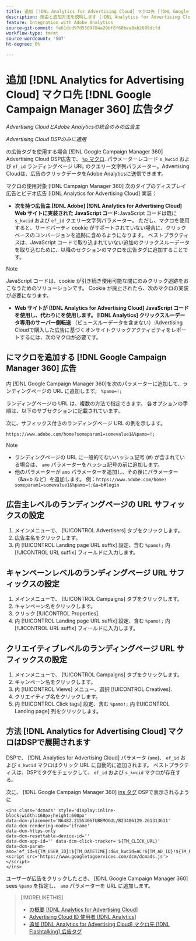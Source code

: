 ```yaml
---
title: 追加 [!DNL Analytics for Advertising Cloud] マクロ先 [!DNL Google Campaign Manager 360] 広告タグ
description: 理由と追加方法を説明します [!DNL Analytics for Advertising Cloud] マクロを [!DNL Google Campaign Manager 360] 広告タグ
feature: Integration with Adobe Analytics
source-git-commit: fe61dcd97d5509784a20bf8f68bea0ab2699dcfd
workflow-type: tm+mt
source-wordcount: '507'
ht-degree: 0%

---
```


# 追加 [!DNL Analytics for Advertising Cloud] マクロ先 [!DNL Google Campaign Manager 360] 広告タグ

*Advertising CloudとAdobe Analyticsの統合のみの広告主*

*Advertising Cloud DSPのみに適用*

の広告タグを使用する場合 [!DNL Google Campaign Manager 360] Advertising Cloud DSP広告で、 [`%p` マクロ](https://support.google.com/campaignmanager/table/6096962). パラメーターレコード `s_kwcid` および `ef_id` ランディングページ URL のクエリー文字列パラメーター。Advertising Cloudは、広告のクリックデータをAdobe Analyticsに送信できます。

マクロの使用対象 [!DNL Campaign Manager 360] 次のタイプのディスプレイ広告とビデオ広告 [!DNL Analytics for Advertising Cloud] 実装：

* **次を持つ広告主 [!DNL Adobe] [!DNL Analytics for Advertising Cloud] Web サイトに実装された JavaScript コード**:JavaScript コードは既に `s_kwcid` および `ef_id` クエリー文字列パラメーター。 ただし、マクロを使用すると、サードパーティ cookie がサポートされていない場合に、クリックベースのコンバージョンを追跡に含めるようになります。 ベストプラクティスは、JavaScript コードで取り込まれていない追加のクリックスルーデータを取り込むために、以降のセクションのマクロを広告タグに追加することです。

>[!NOTE]
>
>JavaScript コードは、cookie が引き続き使用可能な間にのみクリック追跡をおこなうためのソリューションです。 Cookie が廃止されたら、次のマクロの実装が必要になります。

* **Web サイトが [!DNL Analytics for Advertising Cloud] JavaScript コードを使用し、代わりにを使用します。 [!DNL Analytics] クリックスルーデータ専用のサーバー側転送** （ビュースルーデータを含まない）:Advertising Cloudで購入した広告に基づくオンサイトクリックアクティビティをレポートするには、次のマクロが必要です。

## にマクロを追加する [!DNL Google Campaign Manager 360] 広告

内 [!DNL Google Campaign Manager 360]を次のパラメーターに追加して、ランディングページの URL に追加します。 `%pamo=!;`

ランディングページの URL は、複数の方法で指定できます。 各オプションの手順は、以下のサブセクションに記載されています。

次に、サフィックス付きのランディングページ URL の例を示します。

```
https://www.adobe.com/home?someparam1=somevalue1&%pamo=!;
```

>[!NOTE]
>
>
>* ランディングページの URL に一般的でないハッシュ記号 (#) が含まれている場合は、 `amo` パラメーターをハッシュ記号の前に追加します。
>* 他のパラメーターが `amo` パラメーターを追加し、その後にパラメーター（&amp;a=b など）を追加します。 例：`https://www.adobe.com/home?someparam1=somevalue1&%pamo=!;&a=b#login`


## 広告主レベルのランディングページの URL サフィックスの設定

1. メインメニューで、 [!UICONTROL Advertisers] タブをクリックします。
1. 広告主名をクリックします。
1. 内 [!UICONTROL Landing page URL suffix] 設定、含む `%pamo!;` 内 [!UICONTROL URL suffix] フィールドに入力します。

## キャンペーンレベルのランディングページ URL サフィックスの設定

1. メインメニューで、 [!UICONTROL Campaigns] タブをクリックします。
1. キャンペーン名をクリックします。
1. クリック [!UICONTROL Properties].
1. 内 [!UICONTROL Landing page URL suffix] 設定、含む `%pamo!;` 内 [!UICONTROL URL suffix] フィールドに入力します。

## クリエイティブレベルのランディングページ URL サフィックスの設定

1. メインメニューで、 [!UICONTROL Campaigns] タブをクリックします。
1. キャンペーン名をクリックします。
1. 内 [!UICONTROL Views] メニュー、選択 [!UICONTROL Creatives].
1. クリエイティブ名をクリックします。
1. 内 [!UICONTROL Click tags] 設定、含む `%pamo!;` 内 [!UICONTROL Landing page] 列をクリックします。

## 方法 [!DNL Analytics for Advertising Cloud] マクロはDSPで展開されます

DSPで、 [!DNL Analytics for Advertising Cloud] パラメータ (`amo`)、 `ef_id` および `s_kwcid` マクロはクリック URL に自動的に追加されます。 ベストプラクティスは、DSPでタグをチェックして、 `ef_id` および `s_kwcid` マクロが存在する。

次に、 [!DNL Google Campaign Manager 360] [ins タグ](https://support.google.com/campaignmanager/answer/6080468) DSPで表示されるように

```
<ins class='dcmads' style='display:inline-block;width:160px;height:600px'
data-dcm-placement='N6482.2155306TUBEMOGUL/B23486129.261313631'
data-dcm-rendering-mode='iframe'
data-dcm-https-only
data-dcm-resettable-device-id=''
data-dcm-app-id='' data-dcm-click-tracker='${TM_CLICK_URL}'
data-dcm-param-amo='ef_id=${TM_USER_ID}:${TM_DATETIME}:d&s_kwcid=AC!${TM_AD_ID}!${TM_PLACEMENT_ID}'>
<script src='https://www.googletagservices.com/dcm/dcmads.js'></script>
</ins>
```

ユーザーが広告をクリックしたとき、 [!DNL Google Campaign Manager 360] sees `%pamo` を指定し、 `amo` パラメーターを URL に追加します。


>[!MORELIKETHIS]
>
>* [の概要 [!DNL Analytics for Advertising Cloud]](overview.md)
>* [Advertising Cloud ID 使用者 [!DNL Analytics]](/help/integrations/analytics/ids.md)
>* [追加 [!DNL Analytics for Advertising Cloud] マクロ先 [!DNL Flashtalking] 広告タグ](macros-flashtalking.md)

